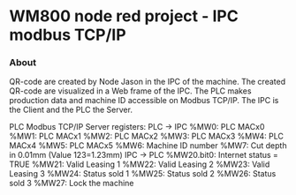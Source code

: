 WM800 node red project - IPC modbus TCP/IP
=====

### About

QR-code are created by Node Jason in the IPC of the machine.
The created QR-code are visualized in a Web frame of the IPC.
The PLC makes production data and machine ID accessible on Modbus TCP/IP.
The IPC is the Client and the PLC the Server.

PLC Modbus TCP/IP Server registers:
PLC -> IPC
%MW0: PLC MACx0
%MW1: PLC MACx1
%MW2: PLC MACx2
%MW3: PLC MACx3
%MW4: PLC MACx4
%MW5: PLC MACx5
%MW6: Machine ID number
%MW7: Cut depth in 0.01mm  (Value 123=1.23mm)
IPC -> PLC
%MW20.bit0: Internet status = TRUE
%MW21: Valid Leasing 1
%MW22: Valid Leasing 2
%MW23: Valid Leasing 3
%MW24: Status sold 1
%MW25: Status sold 2
%MW26: Status sold 3
%MW27: Lock the machine

